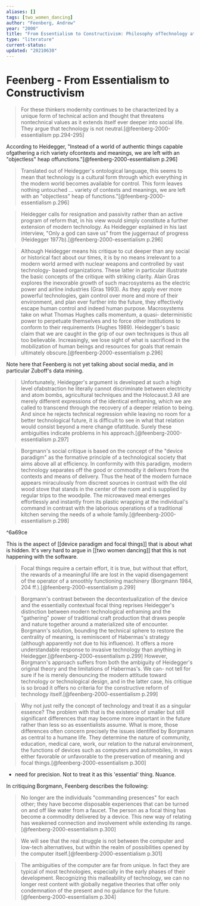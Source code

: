 ```yaml
---
aliases: []
tags: [two_women_dancing]
author: "Feenberg, Andrew"
year: "2000"
title: "From Essentialism to Constructivism: Philosophy ofTechnology at the Crossroads"
type: "literature"
current-status: 
updated: "20210630"
---
```


# Feenberg - From Essentialism to Constructivism

> For these thinkers modernity continues to be characterized by a unique form of technical action and thought that threatens nontechnical values as it extends itself ever deeper into social life. They argue that technology is not neutral.[@feenberg-2000-essentialism pp.294-295] 


According to Heidegger, "Instead of a world of authentic things capable ofgathering a rich variety ofcontexts and meanings, we are left with an "objectless" heap offunctions."[@feenberg-2000-essentialism p.296]

> Translated out of Heidegger's ontological language, this seems to mean that technology is a cultural form through which everything in the modern world becomes available for control. This form leaves nothing untouched ... variety of contexts and meanings, we are left with an "objectless" heap of functions."[@feenberg-2000-essentialism p.296]


> Heidegger calls for resignation and passivity rather than an active program of reform that, in his view would simply constitute a further extension of modern technology. As Heidegger explained in his last interview, "Only a god can save us" from the juggernaut of progress (Heidegger 1977b).[@feenberg-2000-essentialism p.296]

> Although Heidegger means his critique to cut deeper than any social or historical fact about our times, it is by no means irrelevant to a modern world armed with nuclear weapons and controlled by vast technology- based organizations. These latter in particular illustrate the basic concepts of the critique with striking clarity. Alain Gras explores the inexorable growth of such macrosystems as the electric power and airline industries (Gras 1993). As they apply ever more powerful technologies, gain control over more and more of their environment, and plan ever further into the future, they effectively escape human control and indeed human purpose. Macrosystems take on what Thomas Hughes calls momentum, a quasi- deterministic power to perpetuate themselves and to force other institutions to conform to their requirements (Hughes 1989).
> Heidegger's basic claim that we are caught in the grip of our own techniques is thus all too believable. Increasingly, we lose sight of what is sacrificed in the mobilization of human beings and resources for goals that remain ultimately obscure.[@feenberg-2000-essentialism p.296]

Note here that Feenberg is not yet talking about social media, and in particular Zuboff's data mining.

> Unfortunately, Heidegger's argument is developed at such a high level ofabstraction he literally cannot discriminate between electricity and atom bombs, agricultural techniques and the Holocaust.3 All are merely different expressions of the identical enframing, which we are called to transcend through the recovery of a deeper relation to being. And since he rejects technical regression while leaving no room for a better technological future, it is difficult to see in what that relation would consist beyond a mere change ofattitude. Surely these ambiguities indicate problems in his approach.[@feenberg-2000-essentialism p.297]

> Borgmann's social critique is based on the concept of the "device paradigm" as the formative principle of a technological society that aims above all at efficiency. In conformity with this paradigm, modern technology separates off the good or commodity it delivers from the contexts and means of delivery. Thus the heat of the modern furnace appears miraculously from discreet sources in contrast with the old wood stove that stands in the center of the room and is supplied by regular trips to the woodpile. The microwaved meal emerges effortlessly and instantly from its plastic wrapping at the individual's command in contrast with the laborious operations of a traditional kitchen serving the needs of a whole family.[@feenberg-2000-essentialism p.298]

^6a69ce

This is the aspect of [[device paradigm and focal things]] that is about what is hidden. It's very hard to argue in [[two women dancing]] that this is not happening with the software. 

> Focal things require a certain effort, it is true, but without that effort, the rewards of a meaningful life are lost in the vapid disengagement of the operator of a smoothly functioning machinery (Borgmann 1984, 204 ff.).[@feenberg-2000-essentialism p.299]

> Borgmann's contrast between the decontextualization of the device and the essentially contextual focal thing reprises Heidegger's distinction between modern technological enframing and the "gathering" power of traditional craft production that draws people and nature together around a materialized site of encounter. Borgmann's solution, bounding the technical sphere to restore the centrality of meaning, is reminiscent of Habermas's strategy (although apparently not due to his influence). It offers a more understandable response to invasive technology than anything in Heidegger.[@feenberg-2000-essentialism p.299]
> However, Borgmann's approach suffers from both the ambiguity of Heidegger's original theory and the limitations of Habermas's. We can- not tell for sure if he is merely denouncing the modern attitude toward technology or technological design, and in the latter case, his critique is so broad it offers no criteria for the constructive reform of technology itself.[@feenberg-2000-essentialism p.299]

> Why not just reify the concept of technology and treat it as a singular essence? The problem with that is the existence of smaller but still significant differences that may become more important in the future rather than less so as essentialists assume. What is more, those differences often concern precisely the issues identified by Borgmann as central to a humane life. They determine the nature of community, education, medical care, work, our relation to the natural environment, the functions of devices such as computers and automobiles, in ways either favorable or unfavorable to the preservation of meaning and focal things.[@feenberg-2000-essentialism p.300]

- need for precision. Not to treat it as this 'essential' thing. Nuance. 

In critiquing Borgmann, Feenberg describes the following:

> No longer are the individuals "commanding presences" for each other; they have become disposable experiences that can be turned on and off like water from a faucet. The person as a focal thing has become a commodity delivered by a device. This new way of relating has weakened connection and involvement while extending its range.[@feenberg-2000-essentialism p.300]

> We will see that the real struggle is not between the computer and low-tech alternatives, but within the realm of possibilities opened by the computer itself.[@feenberg-2000-essentialism p.301]

> The ambiguities of the computer are far from unique. In fact they are typical of most technologies, especially in the early phases of their development. Recognizing this malleability of technology, we can no longer rest content with globally negative theories that offer only condemnation of the present and no guidance for the future.[@feenberg-2000-essentialism p.304]

